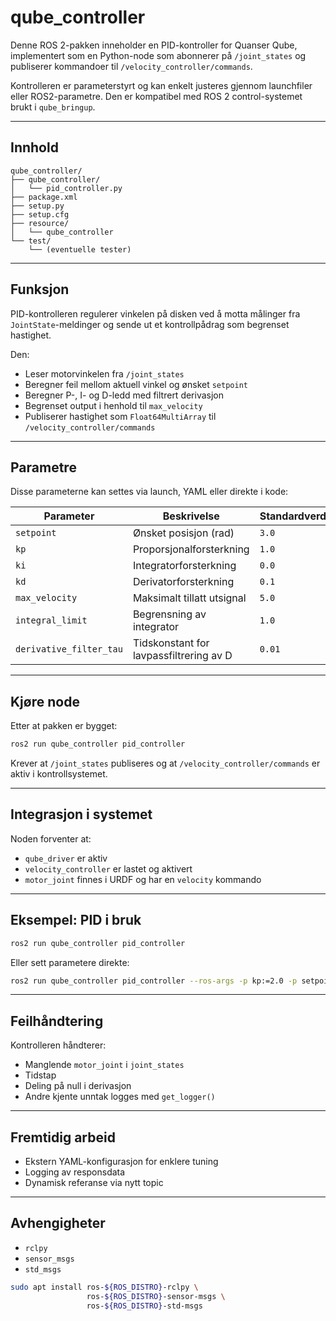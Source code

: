 # qube_controller

Denne ROS 2-pakken inneholder en PID-kontroller for Quanser Qube, implementert som en Python-node som abonnerer på `/joint_states` og publiserer kommandoer til `/velocity_controller/commands`.

Kontrolleren er parameterstyrt og kan enkelt justeres gjennom launchfiler eller ROS2-parametre. Den er kompatibel med ROS 2 control-systemet brukt i `qube_bringup`.

---

## Innhold

```
qube_controller/
├── qube_controller/
│   └── pid_controller.py
├── package.xml
├── setup.py
├── setup.cfg
├── resource/
│   └── qube_controller
└── test/
    └── (eventuelle tester)
```

---

## Funksjon

PID-kontrolleren regulerer vinkelen på disken ved å motta målinger fra `JointState`-meldinger og sende ut et kontrollpådrag som begrenset hastighet.

Den:
- Leser motorvinkelen fra `/joint_states`
- Beregner feil mellom aktuell vinkel og ønsket `setpoint`
- Beregner P-, I- og D-ledd med filtrert derivasjon
- Begrenset output i henhold til `max_velocity`
- Publiserer hastighet som `Float64MultiArray` til `/velocity_controller/commands`

---

## Parametre

Disse parameterne kan settes via launch, YAML eller direkte i kode:

| Parameter              | Beskrivelse                              | Standardverdi |
|------------------------|------------------------------------------|---------------|
| `setpoint`             | Ønsket posisjon (rad)                    | `3.0`         |
| `kp`                   | Proporsjonalforsterkning                 | `1.0`         |
| `ki`                   | Integratorforsterkning                   | `0.0`         |
| `kd`                   | Derivatorforsterkning                    | `0.1`         |
| `max_velocity`         | Maksimalt tillatt utsignal               | `5.0`         |
| `integral_limit`       | Begrensning av integrator                | `1.0`         |
| `derivative_filter_tau`| Tidskonstant for lavpassfiltrering av D | `0.01`        |

---

## Kjøre node

Etter at pakken er bygget:

```bash
ros2 run qube_controller pid_controller
```

Krever at `/joint_states` publiseres og at `/velocity_controller/commands` er aktiv i kontrollsystemet.

---

## Integrasjon i systemet

Noden forventer at:
- `qube_driver` er aktiv
- `velocity_controller` er lastet og aktivert
- `motor_joint` finnes i URDF og har en `velocity` kommando

---

## Eksempel: PID i bruk

```bash
ros2 run qube_controller pid_controller
```

Eller sett parametere direkte:

```bash
ros2 run qube_controller pid_controller --ros-args -p kp:=2.0 -p setpoint:=1.57
```

---

## Feilhåndtering

Kontrolleren håndterer:
- Manglende `motor_joint` i `joint_states`
- Tidstap
- Deling på null i derivasjon
- Andre kjente unntak logges med `get_logger()`

---

## Fremtidig arbeid

- Ekstern YAML-konfigurasjon for enklere tuning
- Logging av responsdata
- Dynamisk referanse via nytt topic

---

## Avhengigheter

- `rclpy`
- `sensor_msgs`
- `std_msgs`

```bash
sudo apt install ros-${ROS_DISTRO}-rclpy \
                 ros-${ROS_DISTRO}-sensor-msgs \
                 ros-${ROS_DISTRO}-std-msgs
```
